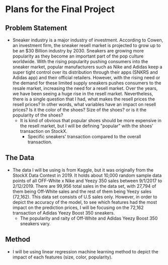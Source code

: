 # Plans for the Final Project 

## Problem Statement 
* Sneaker industry is a major industry of investment. According to Cowen, an investment firm, the sneaker resell market is projected to grow up to be an $30 Billion industry by 2030. Sneakers are growing more popularity as they become an important part of the pop culture worldwide. With the rising popularity pushing consumers into the sneaker market, popular manufacturers such as Nike and Adidas keep a super tight control over its distribution through their apps (SNKRS and Adidas app) and their official retailers. However, with the rising need or the demand for these limited supply sneakers pushes consumers to the resale market, increasing the need for a resell market. Over the years, we have been seeing a huge rise in the resell market. Nevertheless, there is a single question that I had, what makes the resell prices the resell prices? In other words, what variables have an impact on resell prices? Is it the color of the shoes? Size of the shoes? or is it the popularity of the shoes? 
  * It is kind of obvious that popular shoes should be more expensive in the resell market, but I will be defining "popular" with the shoes' transaction on StockX.
    * Specific sneakers' transaction compared to the overall transaction. 

## The Data
* The data I will be using is from Kaggle, but it was originally from the StockX Data Contest in 2019. It holds about 10,000 random sample data points of all OFF-White x Nike and Yeezy 350 sales between 9/1/2017 to 2/12/2019. There are 99,956 total sales in the data set, with 27,794 of them being Off-White sales and the rest of them being Yeezy sales (72,162). This data set consists of U.S sales only. However, in order to depict the accuracy of the model, to see which features had the most impact on the prediction prices, I will be focusing on the 72,162 transaction of Adidas Yeezy Boost 350 sneakers. 
  * The popularity and raity of Off-White and Adidas Yeezy Boost 350 sneakers vary. 

## Method 
* I will be using linear regression machine learning method to depict the impact of each features (size, color, popularity). 

